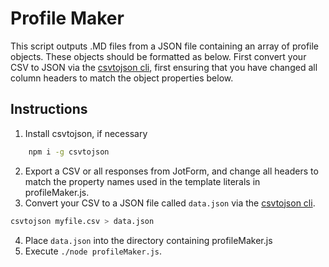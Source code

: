 # Profile Maker

This script outputs .MD files from a JSON file containing an array of profile objects. These objects should be formatted as below. First convert your CSV to JSON via the [csvtojson cli](https://github.com/Keyang/node-csvtojson), first ensuring that you have changed all column headers to match the object properties below.

## Instructions
1. Install csvtojson, if necessary
``` bash
	npm i -g csvtojson
 ```
2. Export a CSV or all responses from JotForm, and change all headers to match the property names used in the template literals in profileMaker.js.
3. Convert your CSV to a JSON file called `data.json` via the [csvtojson cli](https://github.com/Keyang/node-csvtojson).
``` bash
csvtojson myfile.csv > data.json
```
4. Place `data.json` into the directory containing profileMaker.js
5. Execute `./node profileMaker.js`.
